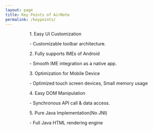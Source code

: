 ```yaml
---
layout: page
title: Key Points of AirNote
permalink: /keypoints/
---
```

<style>p.left {padding-left: 2cm;}</style>
<p class="left">1. Easy UI Customization</p>
<p class="left">- Customizable toolbar architecture.</p>
<p class="left">2. Fully supports IMEs of Android</p>
<p class="left">- Smooth IME integration as a native app.</p>
<p class="left">3. Optimization for Mobile Device</p>
<p class="left">- Optimized touch screen devices, Small memory usage</p>
<p class="left">4. Easy DOM Manipulation</p>
<p class="left">- Synchronous API call & data access.</p>
<p class="left">5. Pure Java Implementation(No JNI)</p>
<p class="left">- Full Java HTML rendering engine</p>

